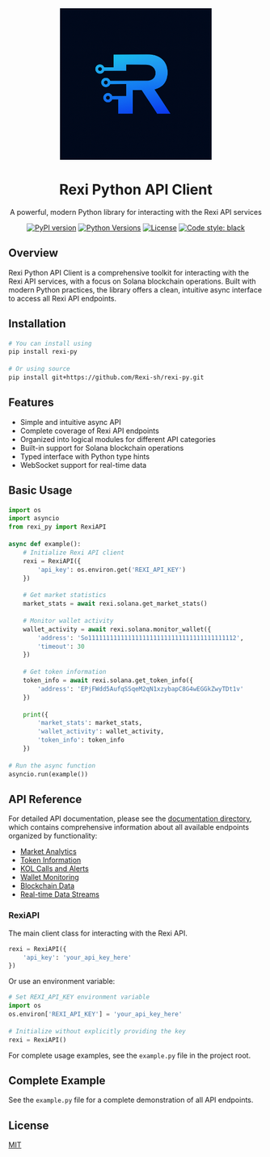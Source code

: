<div align="center">
  <img src="https://github.com/Rexi-sh/rexi-py/raw/main/rexi_logo.png" alt="Rexi Logo" width="300"/>
  <h1>Rexi Python API Client</h1>
  <p>A powerful, modern Python library for interacting with the Rexi API services</p>
  
  [![PyPI version](https://img.shields.io/pypi/v/rexi-py.svg)](https://pypi.org/project/rexi-py/)
  [![Python Versions](https://img.shields.io/pypi/pyversions/rexi-py.svg)](https://pypi.org/project/rexi-py/)
  [![License](https://img.shields.io/github/license/Rexi-sh/rexi-py.svg)](https://github.com/Rexi-sh/rexi-py/blob/main/LICENSE)
  [![Code style: black](https://img.shields.io/badge/code%20style-black-000000.svg)](https://github.com/psf/black)
</div>

## Overview

Rexi Python API Client is a comprehensive toolkit for interacting with the Rexi API services, with a focus on Solana blockchain operations. Built with modern Python practices, the library offers a clean, intuitive async interface to access all Rexi API endpoints.

## Installation

```bash
# You can install using
pip install rexi-py

# Or using source
pip install git+https://github.com/Rexi-sh/rexi-py.git
```

## Features

- Simple and intuitive async API
- Complete coverage of Rexi API endpoints
- Organized into logical modules for different API categories
- Built-in support for Solana blockchain operations
- Typed interface with Python type hints
- WebSocket support for real-time data

## Basic Usage

```python
import os
import asyncio
from rexi_py import RexiAPI

async def example():
    # Initialize Rexi API client
    rexi = RexiAPI({
        'api_key': os.environ.get('REXI_API_KEY')
    })
    
    # Get market statistics
    market_stats = await rexi.solana.get_market_stats()
    
    # Monitor wallet activity
    wallet_activity = await rexi.solana.monitor_wallet({
        'address': 'So11111111111111111111111111111111111111112',
        'timeout': 30
    })
    
    # Get token information
    token_info = await rexi.solana.get_token_info({
        'address': 'EPjFWdd5AufqSSqeM2qN1xzybapC8G4wEGGkZwyTDt1v'
    })
    
    print({
        'market_stats': market_stats,
        'wallet_activity': wallet_activity,
        'token_info': token_info
    })

# Run the async function
asyncio.run(example())
```

## API Reference

For detailed API documentation, please see the [documentation directory](docs/README.md), which contains comprehensive information about all available endpoints organized by functionality:

- [Market Analytics](docs/market-analytics.md)
- [Token Information](docs/token-information.md)
- [KOL Calls and Alerts](docs/kol-calls-alerts.md)
- [Wallet Monitoring](docs/wallet-monitoring.md)
- [Blockchain Data](docs/blockchain-data.md)
- [Real-time Data Streams](docs/realtime-data.md)

### RexiAPI

The main client class for interacting with the Rexi API.

```python
rexi = RexiAPI({
    'api_key': 'your_api_key_here'
})
```

Or use an environment variable:

```python
# Set REXI_API_KEY environment variable
import os
os.environ['REXI_API_KEY'] = 'your_api_key_here'

# Initialize without explicitly providing the key
rexi = RexiAPI()
```

For complete usage examples, see the `example.py` file in the project root.

## Complete Example

See the `example.py` file for a complete demonstration of all API endpoints.

## License

[MIT](LICENSE)
